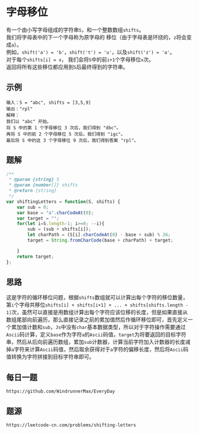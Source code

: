 # 字母移位
有一个由小写字母组成的字符串`S`，和一个整数数组`shifts`。  
我们将字母表中的下一个字母称为原字母的 移位（由于字母表是环绕的，`z`将会变成`a`）。  
例如，`shift('a') = 'b'`，`shift('t') = 'u'`，以及`shift('z') = 'a'`。  
对于每个`shifts[i] = x`， 我们会将`S`中的前`i+1`个字母移位`x`次。  
返回将所有这些移位都应用到`S`后最终得到的字符串。

## 示例

```
输入：S = "abc", shifts = [3,5,9]
输出："rpl"
解释： 
我们以 "abc" 开始。
将 S 中的第 1 个字母移位 3 次后，我们得到 "dbc"。
再将 S 中的前 2 个字母移位 5 次后，我们得到 "igc"。
最后将 S 中的这 3 个字母移位 9 次后，我们得到答案 "rpl"。
```


## 题解

```javascript
/**
 * @param {string} S
 * @param {number[]} shifts
 * @return {string}
 */
var shiftingLetters = function(S, shifts) {
    var sub = 0;
    var base = "a".charCodeAt(0);
    var target = "";
    for(let i=S.length-1; i>=0; --i){
        sub = (sub + shifts[i]);
        let charPath = (S[i].charCodeAt(0) - base + sub) % 26;
        target = String.fromCharCode(base + charPath) + target;

    }
    return target;
};
```

## 思路
这是字符的循环移位问题，根据`shifts`数组就可以计算出每个字符的移位数量，第`i`个字母共移位`shifts[i] + shifts[i+1] + ... + shifts[shifts.length - 1]`次，虽然可以直接是用数组计算出每个字符应该位移的长度，但是如果直接从数组尾部向前遍历，那么直接记录之前的累加值然后作循环移位即可，首先定义一个累加值计数和`sub`，`Js`中没有`char`基本数据类型，所以对于字符操作需要通过`Ascii`码计算，定义`base`作为字符`a`的`Ascii`码值，`target`为将要返回的目标字符串，然后从后向前遍历数组，累加`sub`计数器，计算当前字符加入计数器的长度减掉`a`字符来计算`Ascii`码值，然后取余获得对于`a`字符的偏移长度，然后将`Ascii`码值转换为字符拼接到目标字符串即可。

## 每日一题

```
https://github.com/WindrunnerMax/EveryDay
```

## 题源

```
https://leetcode-cn.com/problems/shifting-letters
```
